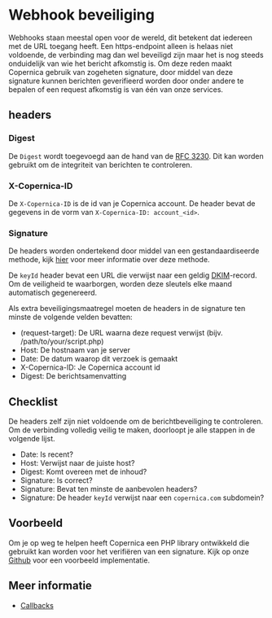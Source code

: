 # Webhook beveiliging
Webhooks staan meestal open voor de wereld, dit betekent dat iedereen met de URL toegang heeft. Een https-endpoint alleen is helaas niet voldoende, de verbinding mag dan wel beveiligd zijn maar het is nog steeds onduidelijk van wie het bericht afkomstig is. Om deze reden maakt Copernica gebruik van zogeheten signature, door middel van deze signature kunnen berichten geverifieerd worden door onder andere te bepalen of een request afkomstig is van één van onze services.

## headers

### Digest
De `Digest` wordt toegevoegd aan de hand van de [RFC 3230](https://tools.ietf.org/html/rfc3230#section-4.3.2). Dit kan worden gebruikt om de integriteit van berichten te controleren.

### X-Copernica-ID
De `X-Copernica-ID` is de id van je Copernica account. De header bevat de gegevens in de vorm van `X-Copernica-ID: account_<id>`.

### Signature
De headers worden ondertekend door middel van een gestandaardiseerde methode, kijk [hier](https://tools.ietf.org/html/draft-cavage-http-signatures-10) voor meer informatie over deze methode.

De `keyId` header bevat een URL die verwijst naar een geldig [DKIM](./dkim)-record. Om de veiligheid te waarborgen, worden deze sleutels elke maand automatisch gegenereerd.

Als extra beveiligingsmaatregel moeten de headers in de signature ten minste de volgende velden bevatten:
*   (request-target):    De URL waarna deze request verwijst (bijv. /path/to/your/script.php) 
*   Host:                De hostnaam van je server
*   Date:                De datum waarop dit verzoek is gemaakt
*   X-Copernica-ID:      Je Copernica account id
*   Digest:              De berichtsamenvatting

## Checklist
De headers zelf zijn niet voldoende om de berichtbeveiliging te controleren. Om de verbinding volledig veilig te maken, doorloopt je alle stappen in de volgende lijst.

*   Date:        Is recent?
*   Host:        Verwijst naar de juiste host?
*   Digest:      Komt overeen met de inhoud?
*   Signature:   Is correct?
*   Signature:   Bevat ten minste de aanbevolen headers?
*   Signature:   De header `keyId` verwijst naar een `copernica.com` subdomein?

## Voorbeeld
Om je op weg te helpen heeft Copernica een PHP library ontwikkeld die gebruikt kan worden voor het verifiëren van een signature. Kijk op onze [Github](https://github.com/CopernicaMarketingSoftware/http-signatures-php) voor een voorbeeld implementatie.

## Meer informatie
*   [Callbacks](./callbacks)
